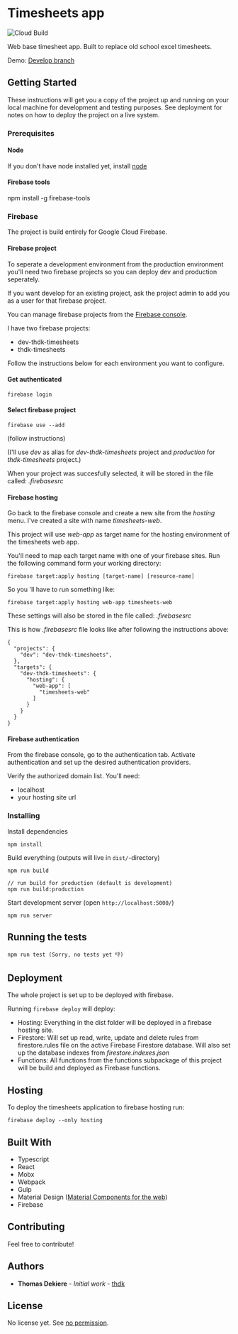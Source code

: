 # Timesheets app

![Cloud Build](https://storage.googleapis.com/timesheets-ffc4b-badges/builds/timesheets/branches/develop.svg?branch=develop)

Web base timesheet app. Built to replace old school excel timesheets.

Demo: [Develop branch](https://timesheets-ffc4b.firebaseapp.com)

## Getting Started

These instructions will get you a copy of the project up and running on your local machine for development and testing purposes. See deployment for notes on how to deploy the project on a live system.

### Prerequisites

#### Node

If you don't have node installed yet, install [node](https://nodejs.org/en/download/)

#### Firebase tools

npm install -g firebase-tools

### Firebase

The project is build entirely for Google Cloud Firebase.

#### Firebase project

To seperate a development environment from the production environment you'll need two firebase projects so you can deploy dev and production seperately.

If you want develop for an existing project, ask the project admin to add you as a user for that firebase project.

You can manage firebase projects from the [Firebase console](https://console.firebase.google.com).

I have two firebase projects:

* dev-thdk-timesheets
* thdk-timesheets

Follow the instructions below for each environment you want to configure.

#### Get authenticated

`firebase login`

#### Select firebase project
`firebase use --add`

(follow instructions)

(I'll use *dev* as alias for *dev-thdk-timesheets* project and *production* for *thdk-timesheets* project.)

When your project was succesfully selected, it will be stored in the file called: *.firebasesrc*

#### Firebase hosting

Go back to the firebase console and create a new site from the *hosting* menu.
I've created a site with name *timesheets-web*.

This project will use *web-app* as target name for the hosting environment of the timesheets web app.

You'll need to map each target name with one of your firebase sites. Run the following command form your working directory:

`firebase target:apply hosting [target-name] [resource-name]`

So you 'll have to run something like:

```
firebase target:apply hosting web-app timesheets-web
```

These settings will also be stored in the file called: *.firebasesrc*

This is how *.firebasesrc* file looks like after following the instructions above:

```
{
  "projects": {
    "dev": "dev-thdk-timesheets",
  },
  "targets": {
    "dev-thdk-timesheets": {
      "hosting": {
        "web-app": [
          "timesheets-web"
        ]
      }
    }
  }
}
```

#### Firebase authentication

From the firebase console, go to the authentication tab.
Activate authentication and set up the desired authentication providers.

Verify the authorized domain list. You'll need:
* localhost
* your hosting site url

### Installing

Install dependencies

    npm install

Build everything (outputs will live in `dist/`-directory)

    npm run build

    // run build for production (default is development)
    npm run build:production

Start development server (open `http://localhost:5000/`)

    npm run server

## Running the tests

    npm run test (Sorry, no tests yet 👎)

## Deployment

The whole project is set up to be deployed with firebase.

Running `firebase deploy` will deploy:
* Hosting: Everything in the dist folder will be deployed in a firebase hosting site.
* Firestore: Will set up read, write, update and delete rules from firestore.rules file on the active Firebase Firestore database. Will also set up the database indexes from *firestore.indexes.json*
* Functions: All functions from the functions subpackage of this project will be build and deployed as Firebase functions.

## Hosting

To deploy the timesheets application to firebase hosting run:

```
firebase deploy --only hosting
```

## Built With

* Typescript
* React
* Mobx
* Webpack
* Gulp
* Material Design ([Material Components for the web](https://github.com/material-components/material-components-web))
* Firebase

## Contributing

Feel free to contribute!

## Authors

* **Thomas Dekiere** - *Initial work* - [thdk](https://github.com/thdk)

## License

No license yet. See [no permission](https://choosealicense.com/no-permission/).